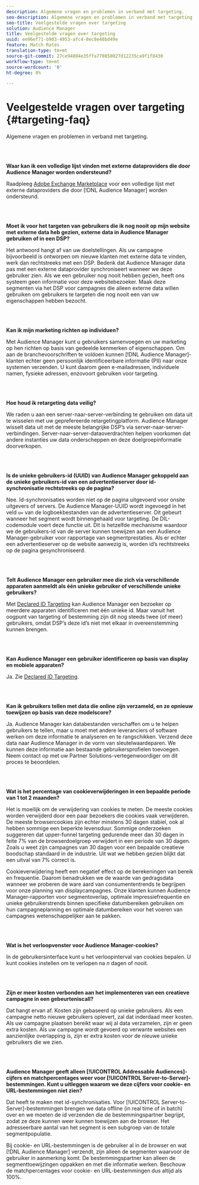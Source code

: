 ```yaml
---
description: Algemene vragen en problemen in verband met targeting.
seo-description: Algemene vragen en problemen in verband met targeting.
seo-title: Veelgestelde vragen over targeting
solution: Audience Manager
title: Veelgestelde vragen over targeting
uuid: ee96ef71-b903-4953-afc4-8ec8e48bd49e
feature: Match Rates
translation-type: tm+mt
source-git-commit: 27ce94084e35ffa770858027d12235ca9f1f8430
workflow-type: tm+mt
source-wordcount: '0'
ht-degree: 0%

---
```



# Veelgestelde vragen over targeting {#targeting-faq}

Algemene vragen en problemen in verband met targeting.

<br> 

<!-- 

faq_targeting.xml

 -->

**Waar kan ik een volledige lijst vinden met externe dataproviders die door Audience Manager worden ondersteund?**

Raadpleeg [Adobe Exchange Marketplace](https://exchange.adobe.com/experiencecloud.html) voor een volledige lijst met externe dataproviders die door [!DNL Audience Manager] worden ondersteund.

<br> 

**Moet ik voor het targeten van gebruikers die ik nog nooit op mijn website met externe data heb gezien, externe data in Audience Manager gebruiken of in een DSP?**

Het antwoord hangt af van uw doelstellingen. Als uw campagne bijvoorbeeld is ontworpen om nieuwe klanten met externe data te vinden, werk dan rechtstreeks met een DSP. Bedenk dat Audience Manager data pas met een externe dataprovider synchroniseert wanneer we deze gebruiker zien. Als we een gebruiker nog nooit hebben gezien, heeft ons systeem geen informatie voor deze websitebezoeker. Maak deze segmenten via het DSP voor campagnes die alleen externe data willen gebruiken om gebruikers te targeten die nog nooit een van uw eigenschappen hebben bezocht.

<br> 

**Kan ik mijn marketing richten op individuen?**

Met Audience Manager kunt u gebruikers samenvoegen en uw marketing op hen richten op basis van gedeelde kenmerken of eigenschappen. Om aan de branchevoorschriften te voldoen kunnen [!DNL Audience Manager]-klanten echter geen persoonlijk identificeerbare informatie (PII) naar onze systemen verzenden. U kunt daarom geen e-mailadressen, individuele namen, fysieke adressen, enzovoort gebruiken voor targeting.

<br> 

**Hoe houd ik retargeting data veilig?**

We raden u aan een server-naar-server-verbinding te gebruiken om data uit te wisselen met uw geprefereerde retargetingplatform. Audience Manager wisselt data uit met de meeste belangrijke DSP’s via server-naar-server-verbindingen. Server-naar-server-dataoverdrachten helpen voorkomen dat andere instanties uw data onderscheppen en deze doelgroepinformatie doorverkopen.

<br> 

**Is de unieke gebruikers-id (UUID) van Audience Manager gekoppeld aan de unieke gebruikers-id van een advertentieserver door id-synchronisatie rechtstreeks op de pagina?**

Nee. Id-synchronisaties worden niet op de pagina uitgevoerd voor onsite uitgevers of servers. De Audience Manager-UUID wordt ingevoegd in het veld `u=` van de logboekbestanden van de advertentieserver. Dit gebeurt wanneer het segment wordt binnengehaald voor targeting. De DIL-codemodule voert deze functie uit. Dit is hetzelfde mechanisme waardoor we de gebruikers-id van de server kunnen toewijzen aan een Audience Manager-gebruiker voor rapportage van segmentprestaties. Als er echter een advertentieserver op de website aanwezig is, worden id’s rechtstreeks op de pagina gesynchroniseerd.

<br> 

**Telt Audience Manager een gebruiker mee die zich via verschillende apparaten aanmeldt als één unieke gebruiker of verschillende unieke gebruikers?**

Met [Declared ID Targeting](../features/declared-ids.md#declared-id-targeting) kan Audience Manager een bezoeker op meerdere apparaten identificeren met één unieke id. Maar vanuit het oogpunt van targeting of bestemming zijn dit nog steeds twee (of meer) gebruikers, omdat DSP’s deze id’s niet met elkaar in overeenstemming kunnen brengen.

<br> 

**Kan Audience Manager een gebruiker identificeren op basis van display en mobiele apparaten?**

Ja. Zie [Declared ID Targeting](../features/declared-ids.md#declared-id-targeting).

<br> 

**Kan ik gebruikers tellen met data die online zijn verzameld, en ze opnieuw toewijzen op basis van deze modelscore?**

Ja. Audience Manager kan databestanden verschaffen om u te helpen gebruikers te tellen, maar u moet met andere leveranciers of software werken om deze informatie te analyseren en te rangschikken. Verzend deze data naar Audience Manager in de vorm van sleutelwaardeparen. We kunnen deze informatie aan bestaande gebruikersprofielen toevoegen. Neem contact op met uw Partner Solutions-vertegenwoordiger om dit proces te beoordelen.

<br> 

**Wat is het percentage van cookieverwijderingen in een bepaalde periode van 1 tot 2 maanden?**

Het is moeilijk om de verwijdering van cookies te meten. De meeste cookies worden verwijderd door een paar bezoekers die cookies vaak verwijderen. De meeste browsercookies zijn echter minstens 30 dagen stabiel, ook al hebben sommige een beperkte levensduur. Sommige onderzoeken suggereren dat upper-funnel targeting gedurende meer dan 30 dagen in feite 7% van de browserdoelgroep verwijdert in een periode van 30 dagen. Zoals u weet zijn campagnes van 30 dagen voor een bepaalde creatieve boodschap standaard in de industrie. Uit wat we hebben gezien blijkt dat een uitval van 7% correct is.

Cookieverwijdering heeft een negatief effect op de berekeningen van bereik en frequentie. Daarom benadrukken we de waarde van gedragsdata wanneer we proberen de ware aard van consumententrends te begrijpen voor onze planning van displaycampagnes. Onze klanten kunnen Audience Manager-rapporten voor segmentoverlap, optimale impressiefrequentie en unieke gebruikerstrends binnen specifieke datumbereiken gebruiken om hun campagneplanning en optimale datumbereiken voor het voeren van campagnes wetenschappelijker aan te pakken.

<br> 

**Wat is het verloopvenster voor Audience Manager-cookies?**

In de gebruikersinterface kunt u het verloopinterval van cookies bepalen. U kunt cookies instellen om te verlopen na *n* dagen of nooit.

<br> 

**Zijn er meer kosten verbonden aan het implementeren van een creatieve campagne in een gebeurteniscall?**

Dat hangt ervan af. Kosten zijn gebaseerd op unieke gebruikers. Als een campagne netto nieuwe gebruikers oplevert, zal dat inderdaad meer kosten. Als uw campagne plaatsen bereikt waar wij al data verzamelen, zijn er geen extra kosten. Als uw campagne wordt gevoerd op verwante websites een aanzienlijke overlapping is, zijn er extra kosten voor de nieuwe unieke gebruikers die we zien.

<br> 

**Audience Manager geeft alleen [!UICONTROL Addressable Audiences]-cijfers en matchpercentages weer voor [!UICONTROL Server-to-Server]-bestemmingen. Kunt u uitleggen waarom we deze cijfers voor cookie- en URL-bestemmingen niet zien?**

Dat heeft te maken met id-synchronisaties. Voor [!UICONTROL Server-to-Server]-bestemmingen brengen we data offline (in real time of in batch) over en we moeten de id verzenden die de bestemmingspartner begrijpt, zodat ze deze kunnen weer kunnen toewijzen aan de browser. Het adresseerbare aantal van het segment is een subgroep van de totale segmentpopulatie.

Bij cookie- en URL-bestemmingen is de gebruiker al in de browser en wat [!DNL Audience Manager] verzendt, zijn alleen de segmenten waarvoor de gebruiker in aanmerking komt. De bestemmingspartner kan alleen de segmenttoewijzingen oppakken en met die informatie werken. Beschouw de matchpercentages voor cookie- en URL-bestemmingen dus altijd als 100%.
